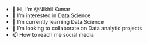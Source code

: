- 👋 Hi, I’m @Nikhil Kumar
- 👀 I’m interested in Data Science
- 🌱 I’m currently learning Data Science
- 💞️ I’m looking to collaborate on Data analytic projects
- 📫 How to reach me social media

<!---
Nikhil328342/Nikhil328342 is a ✨ special ✨ repository because its `README.md` (this file) appears on your GitHub profile.
You can click the Preview link to take a look at your changes.
--->
